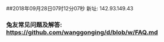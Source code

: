 ##2018年09月28日07时12分07秒 新址: 142.93.149.43
### 兔友常见问题及解答: https://github.com/wanggonging/d/blob/w/FAQ.md
